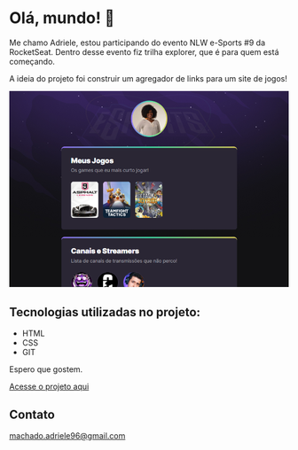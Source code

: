 
# Olá, mundo! 👋

Me chamo Adriele, estou participando do evento NLW e-Sports #9 da RocketSeat. Dentro desse evento fiz trilha explorer, que é para quem está começando. 

A ideia do projeto foi construir um agregador de links para um site de jogos!

![preview](./assets/.github/preview.png)

## Tecnologias utilizadas no projeto:
- HTML
- CSS
- GIT

Espero que gostem.

[Acesse o projeto aqui](https://adriele1996.github.io/NLW-e-Sports/)

## Contato

machado.adriele96@gmail.com